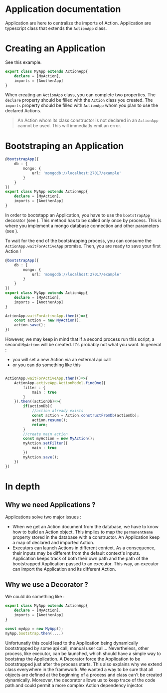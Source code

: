 # Application documentation

Application are here to centralize the imports of Action.
Application are typescript class that extends the `ActionApp` class.


# Creating an Application

See this example.

```typescript
export class MyApp extends ActionApp{
    declare = [MyAction],
    imports = [AnotherApp]
}
```

When creating an `ActionApp` class, you can complete two properties.
The `declare` property should be filled with the `Action` class you created. 
The `imports` property should be filled with `ActionApp` whom you plan to use the declared Actions.

> An Action whom its class constructor is not declared in an `ActionApp` cannot be used. This will immediatly emit an error.


# Bootstraping an Application

```typescript 
@bootstrapApp({
    db : {
        mongo: {
            url: 'mongodb://localhost:27017/example'
        }
    }
})
export class MyApp extends ActionApp{
    declare = [MyAction],
    imports = [AnotherApp]
}
```

In order to bootstapp an Application, you have to use the `bootstrapApp` decorator (see ). This method has to be called only once by process.
This is where you implement a mongo database connection and other parameters (see ).

To wait for the end of the bootstrapping process, you can consume the `ActionApp.waitForActiveApp` promise. Then, you are ready to save your first Action !

```typescript
@bootstrapApp({
    db : {
        mongo: {
            url: 'mongodb://localhost:27017/example'
        }
    }
})
export class MyApp extends ActionApp{
    declare = [MyAction],
    imports = [AnotherApp]
}

ActionApp.waitForActiveApp.then(()=>{
    const action = new MyAction();
    action.save();
})
```

However, we may keep in mind that if a second process run this script, a second `MyAction` will be created. It's probably not what you want.
In general :
- you will set a new Action via an external api call
- or you can do something like this 
```typescript

ActionApp.waitForActiveApp.then(()=>{
    ActionApp.activeApp.ActionModel.findOne({
        filter : {
            main : true
        }
    }).then((actionDb)=>{
        if(actionDb){
            //action already exists
            const action = Action.constructFromDb(actionDb);
            action.resume();
            return;
        }
        //create main action
        const myAction = new MyAction();
        myAction.setFilter({
            main : true
        })
        myAction.save();
    })
})

```






# In depth

## Why we need Applications ?

Applications solve two major issues :
- When we get an Action document from the database, we have to know how to build an Action object. This implies to map the `permanentName` property stored in the database with a constructor. An Application keep a map of declared and imported Action.
- Executors can launch Actions in different context. As a consequence, their inputs may be different from the default context's inputs. Application keeps track of both their own path and the path of the bootstrapped Application passed to an executor. This way, an executor can import the Application and its different Action.


## Why we use a Decorator ?

We could do something like :

```typescript 
export class MyApp extends ActionApp{
    declare = [MyAction],
    imports = [AnotherApp]
}

const myApp = new MyApp();
myApp.bootstrap.then(....)
```
Unfortunatly this could lead to the Application being dynamically bootstrapped by some api call, manual user call... 
Nevertheless, other process, like executor, can be launched, which should have a simple way to bootstrap the Application.
A Decorator force the Application to be bootstrapped just after the process starts. 
This also explains why we extend class everywhere in the framework. We wanted a way to be sure that all objects are defined at the beginning of a process and class can't be created dynamically.
Moreover, the decorator allows us to keep trace of the code path and could permit a more complex Action dependency injector.
